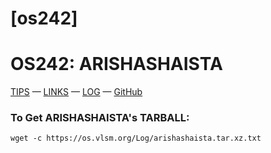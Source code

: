 # [os242]
# OS242: ARISHASHAISTA
[TIPS](https://cbkadal.github.io/os242/TIPS/) — [LINKS](https://cbkadal.github.io/os242/LINKS/) — [LOG](https://arishashaista.github.io/os242/TXT/mylog.txt) — [GitHub](https://github.com/arishashaista/os242/)

### To Get ARISHASHAISTA's TARBALL:
```
wget -c https://os.vlsm.org/Log/arishashaista.tar.xz.txt

```

